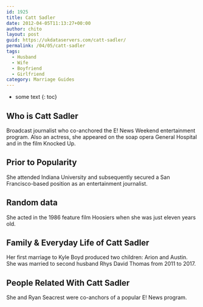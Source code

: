 ```yaml
---
id: 1925
title: Catt Sadler
date: 2012-04-05T11:13:27+00:00
author: chito
layout: post
guid: https://ukdataservers.com/catt-sadler/
permalink: /04/05/catt-sadler
tags:
  - Husband
  - Wife
  - Boyfriend
  - Girlfriend
category: Marriage Guides
---
```


* some text
{: toc}


## Who is  Catt Sadler
                  
                  
                  
Broadcast journalist who co-anchored the E! News Weekend entertainment program. Also an actress, she appeared on the soap opera General Hospital and in the film Knocked Up.
                  
                
                
                
## Prior to Popularity 
                  
                  
                  
She attended Indiana University and subsequently secured a San Francisco-based position as an entertainment journalist.
                  
                
                
                
## Random data 
                  
                  
                  
She acted in the 1986 feature film Hoosiers when she was just eleven years old.
                  
                
                
                
## Family & Everyday Life of Catt Sadler
                  
                  
                  
Her first marriage to Kyle Boyd produced two children: Arion and Austin. She was married to second husband Rhys David Thomas from 2011 to 2017.
                  
                
                
                
## People Related With  Catt Sadler
                  
                  
                  
She and Ryan Seacrest were co-anchors of a popular E! News program.
                  
                
              
            
          
          
          
    
    
  
